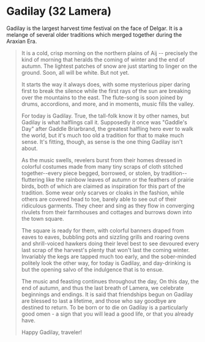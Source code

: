 # Gadilay (32 Lamera)

Gadilay is the largest harvest time festival on the face of Delgar. It is a
melange of several older traditions which merged together during the Araxian
Era.

> It is a cold, crisp morning on the northern plains of Aij -- precisely the
> kind of morning that heralds the coming of winter and the end of autumn. The
> lightest patches of snow are just starting to linger on the ground. Soon, all
> will be white. But not yet.
>
> It starts the way it always does, with some mysterious piper daring first
> to break the silence while the first rays of the sun are breaking over the
> mountains to the east. The flute-song is soon joined by drums, accordions,
> and more, and in moments, music fills the valley.
>
> For today is Gadilay. True, the tall-folk know it by other names, but
> Gadilay is what halflings call it. Supposedly it once was "Gaddle's Day"
> after Gaddle Briarbrand, the greatest halfling hero ever to walk the world,
> but it's much too old a tradition for that to make much sense. It's fitting,
> though, as sense is the one thing Gadilay isn't about.
>
> As the music swells, revelers burst from their homes dressed in colorful
> costumes made from many tiny scraps of cloth stitched together--every piece
> begged, borrowed, or stolen, by tradition--fluttering like the rainbow leaves
> of autumn or the feathers of prairie birds, both of which are claimed as
> inspiration for this part of the tradition. Some wear only scarves or cloaks
> in the fashion, while others are covered head to toe, barely able to see out
> of their ridiculous garments. They cheer and sing as they flow in converging
> rivulets from their farmhouses and cottages and burrows down into the town
> square.
>
> The square is ready for them, with colorful banners draped from eaves to
> eaves, bubbling pots and sizzling grills and roaring ovens and shrill-voiced
> hawkers doing their level best to see devoured every last scrap of the
> harvest's plenty that won't last the coming winter. Invariably the kegs are
> tapped much too early, and the sober-minded politely look the other way, for
> today is Gadilay, and day-drinking is but the opening salvo of the indulgence
> that is to ensue.
>
> The music and feasting continues throughout the day, On this day, the end
> of autumn, and thus the last breath of Lamera, we celebrate beginnings and
> endings. It is said that friendships begun on Gadilay are blessed to last a
> lifetime, and those who say goodbye are destined to return. To be born or to
> die on Gadilay is a particularly good omen - a sign that you will lead a good
> life, or that you already have.
>
> Happy Gadilay, traveler!
